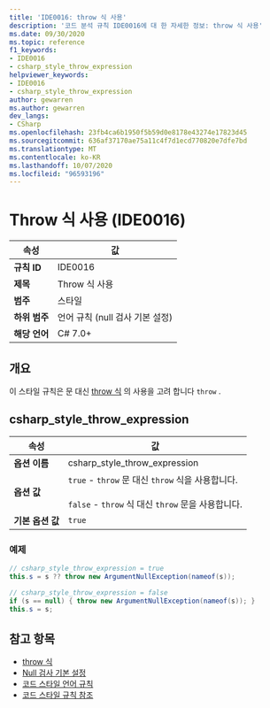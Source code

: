 ```yaml
---
title: 'IDE0016: throw 식 사용'
description: '코드 분석 규칙 IDE0016에 대 한 자세한 정보: throw 식 사용'
ms.date: 09/30/2020
ms.topic: reference
f1_keywords:
- IDE0016
- csharp_style_throw_expression
helpviewer_keywords:
- IDE0016
- csharp_style_throw_expression
author: gewarren
ms.author: gewarren
dev_langs:
- CSharp
ms.openlocfilehash: 23fb4ca6b1950f5b59d0e8178e43274e17823d45
ms.sourcegitcommit: 636af37170ae75a11c4f7d1ecd770820e7dfe7bd
ms.translationtype: MT
ms.contentlocale: ko-KR
ms.lasthandoff: 10/07/2020
ms.locfileid: "96593196"
---
```

# <a name="use-throw-expression-ide0016"></a>Throw 식 사용 (IDE0016)

|속성|값|
|-|-|
| **규칙 ID** | IDE0016 |
| **제목** | Throw 식 사용 |
| **범주** | 스타일 |
| **하위 범주** | 언어 규칙 (null 검사 기본 설정) |
| **해당 언어** | C# 7.0+ |

## <a name="overview"></a>개요

이 스타일 규칙은 문 대신 [throw 식](../../../csharp/language-reference/keywords/throw.md#the-throw-expression) 의 사용을 고려 합니다 `throw` .

## <a name="csharp_style_throw_expression"></a>csharp_style_throw_expression

|속성|값|
|-|-|
| **옵션 이름** | csharp_style_throw_expression
| **옵션 값** | `true` - `throw` 문 대신 `throw` 식을 사용합니다.<br /><br />`false` - `throw` 식 대신 `throw` 문을 사용합니다. |
| **기본 옵션 값** | `true` |

### <a name="example"></a>예제

```csharp
// csharp_style_throw_expression = true
this.s = s ?? throw new ArgumentNullException(nameof(s));

// csharp_style_throw_expression = false
if (s == null) { throw new ArgumentNullException(nameof(s)); }
this.s = s;
```

## <a name="see-also"></a>참고 항목

- [throw 식](../../../csharp/language-reference/keywords/throw.md#the-throw-expression)
- [Null 검사 기본 설정](null-checking-preferences.md)
- [코드 스타일 언어 규칙](language-rules.md)
- [코드 스타일 규칙 참조](index.md)
